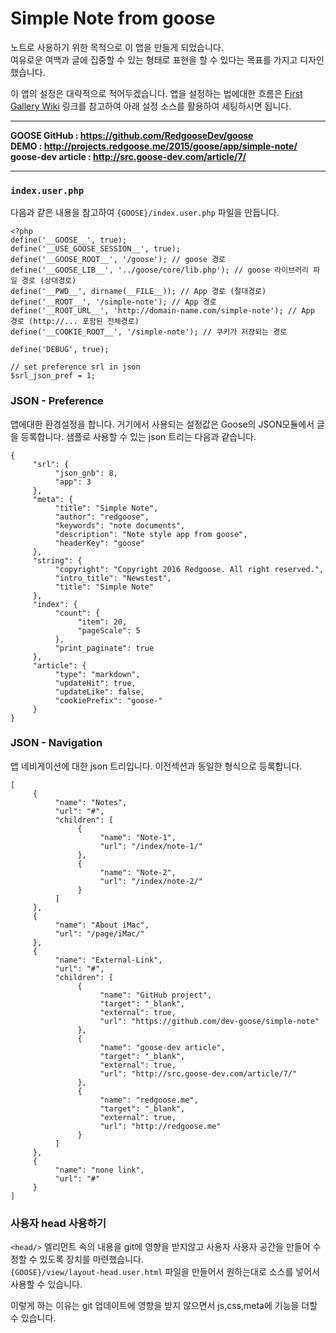 # Simple Note from goose

노트로 사용하기 위한 목적으로 이 앱을 만들게 되었습니다.  
여유로운 여백과 글에 집중할 수 있는 형태로 표현을 할 수 있다는 목표를 가지고 디자인했습니다.

이 앱의 설정은 대략적으로 적어두겠습니다. 앱을 설정하는 법에대한 흐름은 [First Gallery Wiki](https://github.com/dev-goose/app-first-gallery/wiki) 링크를 참고하여 아래 설정 소스를 활용하여 세팅하시면 됩니다.


------------------------

__GOOSE GitHub : https://github.com/RedgooseDev/goose__  
__DEMO : http://projects.redgoose.me/2015/goose/app/simple-note/__  
__goose-dev article : http://src.goose-dev.com/article/7/__

------------------------


### `index.user.php`

다음과 같은 내용을 참고하여 `{GOOSE}/index.user.php` 파일을 만듭니다.

```
<?php
define('__GOOSE__', true);
define('__USE_GOOSE_SESSION__', true);
define('__GOOSE_ROOT__', '/goose'); // goose 경로
define('__GOOSE_LIB__', '../goose/core/lib.php'); // goose 라이브러리 파일 경로 (상대경로)
define('__PWD__', dirname(__FILE__)); // App 경로 (절대경로)
define('__ROOT__', '/simple-note'); // App 경로
define('__ROOT_URL__', 'http://domain-name.com/simple-note'); // App 경로 (http://... 포함된 전체경로)
define('__COOKIE_ROOT__', '/simple-note'); // 쿠키가 저장되는 경로

define('DEBUG', true);

// set preference srl in json
$srl_json_pref = 1;
```


### JSON - Preference

앱에대한 환경설정을 합니다. 거기에서 사용되는 설정값은 Goose의 JSON모듈에서 글을 등록합니다. 샘플로 사용할 수 있는 json 트리는 다음과 같습니다.

```
{
     "srl": {
          "json_gnb": 8,
          "app": 3
     },
     "meta": {
          "title": "Simple Note",
          "author": "redgoose",
          "keywords": "note documents",
          "description": "Note style app from goose",
          "headerKey": "goose"
     },
     "string": {
          "copyright": "Copyright 2016 Redgoose. All right reserved.",
          "intro_title": "Newstest",
          "title": "Simple Note"
     },
     "index": {
          "count": {
               "item": 20,
               "pageScale": 5
          },
          "print_paginate": true
     },
     "article": {
          "type": "markdown",
          "updateHit": true,
          "updateLike": false,
          "cookiePrefix": "goose-"
     }
}
```


### JSON - Navigation

앱 네비게이션에 대한 json 트리입니다. 이전섹션과 동일한 형식으로 등록합니다.

```
[
     {
          "name": "Notes",
          "url": "#",
          "children": [
               {
                    "name": "Note-1",
                    "url": "/index/note-1/"
               },
               {
                    "name": "Note-2",
                    "url": "/index/note-2/"
               }
          ]
     },
     {
          "name": "About iMac",
          "url": "/page/iMac/"
     },
     {
          "name": "External-Link",
          "url": "#",
          "children": [
               {
                    "name": "GitHub project",
                    "target": "_blank",
                    "external": true,
                    "url": "https://github.com/dev-goose/simple-note"
               },
               {
                    "name": "goose-dev article",
                    "target": "_blank",
                    "external": true,
                    "url": "http://src.goose-dev.com/article/7/"
               },
               {
                    "name": "redgoose.me",
                    "target": "_blank",
                    "external": true,
                    "url": "http://redgoose.me"
               }
          ]
     },
     {
          "name": "none link",
          "url": "#"
     }
]
```

### 사용자 head 사용하기

`<head/>` 엘리먼트 속의 내용을 git에 영향을 받지않고 사용자 사용자 공간을 만들어 수정할 수 있도록 장치를 마련했습니다.  
`{GOOSE}/view/layout-head.user.html` 파일을 만들어서 원하는대로 소스를 넣어서 사용할 수 있습니다.

이렇게 하는 이유는 git 업데이트에 영향을 받지 않으면서 js,css,meta에 기능을 더할 수 있습니다.